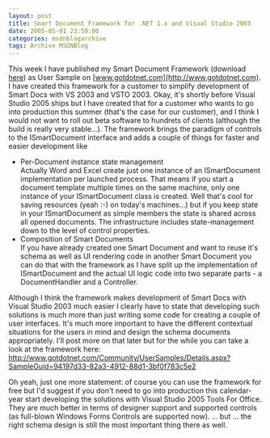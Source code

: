 ```yaml
---
layout: post
title: Smart Document Framework for .NET 1.x and Visual Studio 2003
date: 2005-05-01 23:59:00
categories: msdnblogarchive
tags: Archive MSDNBlog
---
```


This week I have published my Smart Document Framework (download [here](http://www.gotdotnet.com/Community/UserSamples/Details.aspx?SampleGuid=94197d33-82a3-4912-88d1-3bf0f783c5e2)) as User Sample on [www.gotdotnet.com](http://www.gotdotnet.com). I have created this framework for a customer to simplify development of Smart Docs with VS 2003 and VSTO 2003. Okay, it's shortly before Visual Studio 2005 ships but I have created that for a customer who wants to go into production this summer (that's the case for our customer), and I think I would not want to roll out beta software to hundrets of clients (although the build is really very stable...). The framework brings the paradigm of controls to the ISmartDocument interface and adds a couple of things for faster and easier development like


* Per-Document instance state management  
Actually Word and Excel create just one instance of an ISmartDocument implementation per launched process. That means if you start a document template multiple times on the same machine, only one instance of your ISmartDocument class is created. Well that's cool for saving resources (yeah :-) on today's machines...) but if you keep state in your ISmartDocument as simple members the state is shared across all opened documents. The infrastructure includes state-management down to the level of control properties.
* Composition of Smart Documents  
If you have already created one Smart Document and want to reuse it's schema as well as UI rendering code in another Smart Document you can do that with the framework as I have split up the implementation of ISmartDocument and the actual UI logic code into two separate parts - a DocumentHandler and a Controller.


Although I think the framework makes development of Smart Docs with Visual Studio 2003 much easier I clearly have to state that developing such solutions is much more than just writing some code for creating a couple of user interfaces. It's much more important to have the different contextual situations for the users in mind and design the schema documents appropriately. I'll post more on that later but for the while you can take a look at the framework here: <http://www.gotdotnet.com/Community/UserSamples/Details.aspx?SampleGuid=94197d33-82a3-4912-88d1-3bf0f783c5e2>


Oh yeah, just one more statement: of course you can use the framework for free but I'd suggest if you don't need to go into production this calendar-year start developing the solutions with Visual Studio 2005 Tools For Office. They are much better in terms of designer support and supported controls (as full-blown Windows Forms Controls are supported now). ... but ... the right schema design is still the most important thing there as well.


